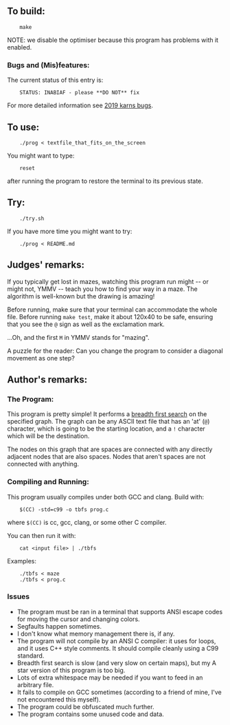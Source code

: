 ## To build:

``` <!---sh-->
    make
```

NOTE: we disable the optimiser because this program has problems with it
enabled.


### Bugs and (Mis)features:

The current status of this entry is:

```
    STATUS: INABIAF - please **DO NOT** fix
```

For more detailed information see [2019 karns bugs](../../bugs.html#2019_karns).


## To use:

``` <!---sh-->
    ./prog < textfile_that_fits_on_the_screen
```

You might want to type:

``` <!---sh-->
    reset
```

after running the program to restore the terminal to its previous state.


## Try:

``` <!---sh-->
    ./try.sh
```

If you have more time you might want to try:

``` <!---sh-->
    ./prog < README.md
```


## Judges' remarks:

If you typically get lost in mazes, watching this program run might -- or might
not, YMMV -- teach you how to find your way in a maze. The algorithm is
well-known but the drawing is amazing!

Before running, make sure that your terminal can accommodate the whole file.
Before running `make test`, make it about 120x40 to be safe, ensuring that you
see the `@` sign as well as the exclamation mark.

...Oh, and the first `M` in YMMV stands for "mazing".

A puzzle for the reader: Can you change the program to consider a diagonal
movement as one step?


## Author's remarks:

### The Program:

This program is pretty simple! It performs a [breadth first
search](https://en.wikipedia.org/wiki/Breadth-first_search) on the
specified graph. The graph can be any ASCII text file that has an 'at' (`@`)
character, which is going to be the starting location, and a `!` character
which will be the destination.

The nodes on this graph that are spaces are connected with any directly
adjacent nodes that are also spaces. Nodes that aren't spaces are not
connected with anything.


### Compiling and Running:

This program usually compiles under both GCC and clang. Build with:

``` <!---sh-->
    $(CC) -std=c99 -o tbfs prog.c
```

where `$(CC)` is cc, gcc, clang, or some other C compiler.

You can then run it with:

``` <!---sh-->
    cat <input file> | ./tbfs
```

Examples:

``` <!---sh-->
    ./tbfs < maze
    ./tbfs < prog.c
```

### Issues

- The program must be ran in a terminal that supports ANSI escape codes for
moving the cursor and changing colors.
- Segfaults happen sometimes.
- I don't know what memory management there is, if any.
- The program will not compile by an ANSI C compiler: it uses for loops, and
it uses C++ style comments. It should compile cleanly using a C99 standard.
- Breadth first search is slow (and very slow on certain maps), but my A star
version of this program is too big.
- Lots of extra whitespace may be needed if you want to feed in an arbitrary
file.
- It fails to compile on GCC sometimes (according to a friend of mine, I've
not encountered this myself).
- The program could be obfuscated much further.
- The program contains some unused code and data.

<!--

    Copyright © 1984-2024 by Landon Curt Noll. All Rights Reserved.

    You are free to share and adapt this file under the terms of this license:

	Creative Commons Attribution-ShareAlike 4.0 International (CC BY-SA 4.0)

    For more information, see:

	https://creativecommons.org/licenses/by-sa/4.0/

-->
